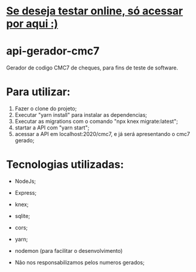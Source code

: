 # <a href="https://github.com/facil-e-simples/gerador-cmc7">Se deseja testar online, só acessar por aqui :)</a>

# api-gerador-cmc7
Gerador de codigo CMC7 de cheques, para fins de teste de software.

# Para  utilizar:
 1. Fazer o clone do projeto;
 2. Executar "yarn install" para instalar as dependencias;
 3. Executar as migrations com o comando "npx knex migrate:latest";
 4. startar a API com "yarn start";
 5. acessar a API em localhost:2020/cmc7, e já será apresentando o cmc7 gerado;

# Tecnologias utilizadas:
 * NodeJs;
 * Express;
 * knex;
 * sqlite;
 * cors;
 * yarn;
 * nodemon (para facilitar o desenvolvimento)


* Não nos responsabilizamos pelos numeros gerados;
